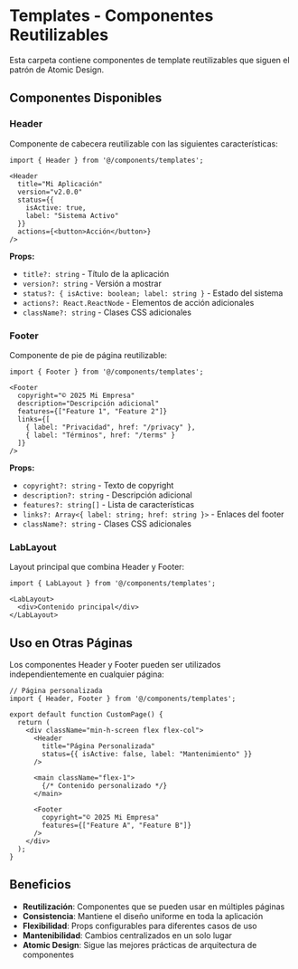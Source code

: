 # Templates - Componentes Reutilizables

Esta carpeta contiene componentes de template reutilizables que siguen el patrón de Atomic Design.

## Componentes Disponibles

### Header
Componente de cabecera reutilizable con las siguientes características:

```tsx
import { Header } from '@/components/templates';

<Header 
  title="Mi Aplicación"
  version="v2.0.0"
  status={{
    isActive: true,
    label: "Sistema Activo"
  }}
  actions={<button>Acción</button>}
/>
```

**Props:**
- `title?: string` - Título de la aplicación
- `version?: string` - Versión a mostrar
- `status?: { isActive: boolean; label: string }` - Estado del sistema
- `actions?: React.ReactNode` - Elementos de acción adicionales
- `className?: string` - Clases CSS adicionales

### Footer
Componente de pie de página reutilizable:

```tsx
import { Footer } from '@/components/templates';

<Footer 
  copyright="© 2025 Mi Empresa"
  description="Descripción adicional"
  features={["Feature 1", "Feature 2"]}
  links={[
    { label: "Privacidad", href: "/privacy" },
    { label: "Términos", href: "/terms" }
  ]}
/>
```

**Props:**
- `copyright?: string` - Texto de copyright
- `description?: string` - Descripción adicional
- `features?: string[]` - Lista de características
- `links?: Array<{ label: string; href: string }>` - Enlaces del footer
- `className?: string` - Clases CSS adicionales

### LabLayout
Layout principal que combina Header y Footer:

```tsx
import { LabLayout } from '@/components/templates';

<LabLayout>
  <div>Contenido principal</div>
</LabLayout>
```

## Uso en Otras Páginas

Los componentes Header y Footer pueden ser utilizados independientemente en cualquier página:

```tsx
// Página personalizada
import { Header, Footer } from '@/components/templates';

export default function CustomPage() {
  return (
    <div className="min-h-screen flex flex-col">
      <Header 
        title="Página Personalizada"
        status={{ isActive: false, label: "Mantenimiento" }}
      />
      
      <main className="flex-1">
        {/* Contenido personalizado */}
      </main>
      
      <Footer 
        copyright="© 2025 Mi Empresa"
        features={["Feature A", "Feature B"]}
      />
    </div>
  );
}
```

## Beneficios

- **Reutilización**: Componentes que se pueden usar en múltiples páginas
- **Consistencia**: Mantiene el diseño uniforme en toda la aplicación
- **Flexibilidad**: Props configurables para diferentes casos de uso
- **Mantenibilidad**: Cambios centralizados en un solo lugar
- **Atomic Design**: Sigue las mejores prácticas de arquitectura de componentes
